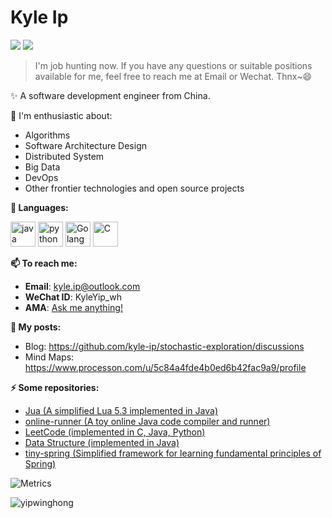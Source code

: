 # Kyle Ip 
<img src="https://pronoun.cyou/x/y?subject=He&object=Him&height=20"> ![](https://komarev.com/ghpvc/?username=yipwinghong)

> I'm job hunting now. If you have any questions or suitable positions available for me, feel free to reach me at Email or Wechat. Thnx~😄

✨ A software development engineer from China.

🔭 I'm enthusiastic about: 
  - Algorithms
  - Software Architecture Design
  - Distributed System
  - Big Data
  - DevOps
  - Other frontier technologies and open source projects

**🌈 Languages:** 
<p align="left">

<img src="https://www.vectorlogo.zone/logos/java/java-icon.svg" alt="java" width="40"/>
<img src="https://www.vectorlogo.zone/logos/python/python-icon.svg" alt="python" width="40"/>
<img src="https://www.vectorlogo.zone/logos/golang/golang-official.svg" alt="Golang" width="40" height="40"/>
<img src="https://ywh-oss.oss-cn-shenzhen.aliyuncs.com/C-lang.svg" alt="C" width="40" />
  
<!--  
familiar with: 

superficial understanding:
<img src="https://ywh-oss.oss-cn-shenzhen.aliyuncs.com/C-lang.svg" alt="C" width="40" />
<img src="https://www.vectorlogo.zone/logos/lua/lua-icon.svg" alt="lua" width="40"/>

and recently learning:
<img src="https://www.vectorlogo.zone/logos/rust-lang/rust-lang-icon.svg" alt="Golang" width="40" height="40"/>
-->

</p>

**📫 To reach me:**
- **Email**: kyle.ip@outlook.com
- **WeChat ID**: KyleYip_wh
- **AMA**: [Ask me anything!](https://github.com/kyle-ip/ama)

**📝 My posts:**
- Blog: https://github.com/kyle-ip/stochastic-exploration/discussions
- Mind Maps: https://www.processon.com/u/5c84a4fde4b0ed6b42fac9a9/profile

**⚡ Some repositories:**
- [Jua (A simplified Lua 5.3 implemented in Java)](https://github.com/FreetechRevise/Jua)
- [online-runner (A toy online Java code compiler and runner)](https://github.com/yipwinghong/online-runner)
- [LeetCode (implemented in C, Java, Python)](https://github.com/FreetechRevise/algorithm)
- [Data Structure (implemented in Java)](https://github.com/FreetechRevise/data-structure)
- [tiny-spring (Simplified framework for learning fundamental principles of Spring)](https://github.com/yipwinghong/tiny-spring)

<!--

**yipwinghong/yipwinghong** is a ✨ _special_ ✨ repository because its `README.md` (this file) appears on your GitHub profile.

Here are some ideas to get you started:
- 🔭 I’m currently working on ...
- 🌱 I’m currently learning ...
- 👯 I’m looking to collaborate on ...
- 🤔 I’m looking for help with ...
- 💬 Ask me about ...
- 📫 How to reach me: ...
- 😄 Pronouns: ...
- ⚡ Fun fact: ...

-->

![Metrics](https://metrics.lecoq.io/kyle-ip?template=classic&base.header=0&base.activity=0&base.community=0&base.repositories=0&base.metadata=0&isocalendar=1&languages=1&isocalendar.duration=full-year&config.timezone=Asia%2FShanghai) 

<!-- &theme=dracula -->
<img src="https://github-readme-stats.vercel.app/api?username=kyle-ip&show_icons=true" alt="yipwinghong" />



